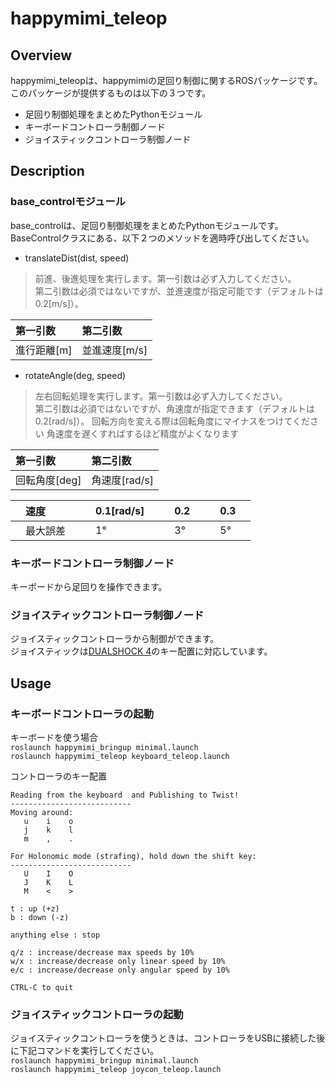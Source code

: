 # happymimi_teleop
## Overview
happymimi_teleopは、happymimiの足回り制御に関するROSパッケージです。<br>
このパッケージが提供するものは以下の３つです。
- 足回り制御処理をまとめたPythonモジュール
- キーボードコントローラ制御ノード
- ジョイスティックコントローラ制御ノード

## Description
### base_controlモジュール
base_controlは、足回り制御処理をまとめたPythonモジュールです。<br>
BaseControlクラスにある、以下２つのメソッドを適時呼び出してください。

- translateDist(dist, speed)
> 前進、後進処理を実行します。第一引数は必ず入力してください。<br>
> 第二引数は必須ではないですが、並進速度が指定可能です（デフォルトは0.2[m/s]）。

|  第一引数  |  第二引数  |
| :-- | :-- |
| 進行距離[m] |  並進速度[m/s]  |

- rotateAngle(deg, speed)
> 左右回転処理を実行します。第一引数は必ず入力してください。<br>
> 第二引数は必須ではないですが、角速度が指定できます（デフォルトは0.2[rad/s]）。
> 回転方向を変える際は回転角度にマイナスをつけてください
> 角速度を遅くすればするほど精度がよくなります

|  第一引数  |  第二引数  |
| :-- | :-- |
| 回転角度[deg] |  角速度[rad/s]  |

|　速度　|　0.1[rad/s]　|　0.2　|　0.3　|
| :-- | :-- | :-- | :-- |
|　最大誤差　|　1°　|　3°　|　5° |


### キーボードコントローラ制御ノード
キーボードから足回りを操作できます。


### ジョイスティックコントローラ制御ノード
ジョイスティックコントローラから制御ができます。<br>
ジョイスティックは[DUALSHOCK 4](https://www.playstation.com/ja-jp/accessories/dualshock-4-wireless-controller/)のキー配置に対応しています。

## Usage
### キーボードコントローラの起動
キーボードを使う場合<br>
`roslaunch happymimi_bringup minimal.launch`<br>
`roslaunch happymimi_teleop keyboard_teleop.launch`


コントローラのキー配置
```
Reading from the keyboard  and Publishing to Twist!
---------------------------
Moving around:
   u    i    o
   j    k    l
   m    ,    .

For Holonomic mode (strafing), hold down the shift key:
---------------------------
   U    I    O
   J    K    L
   M    <    >

t : up (+z)
b : down (-z)

anything else : stop

q/z : increase/decrease max speeds by 10%
w/x : increase/decrease only linear speed by 10%
e/c : increase/decrease only angular speed by 10%

CTRL-C to quit
```


### ジョイスティックコントローラの起動
ジョイスティックコントローラを使うときは、コントローラをUSBに接続した後に下記コマンドを実行してください。<br>
`roslaunch happymimi_bringup minimal.launch`<br>
`roslaunch happymimi_teleop joycon_teleop.launch`

